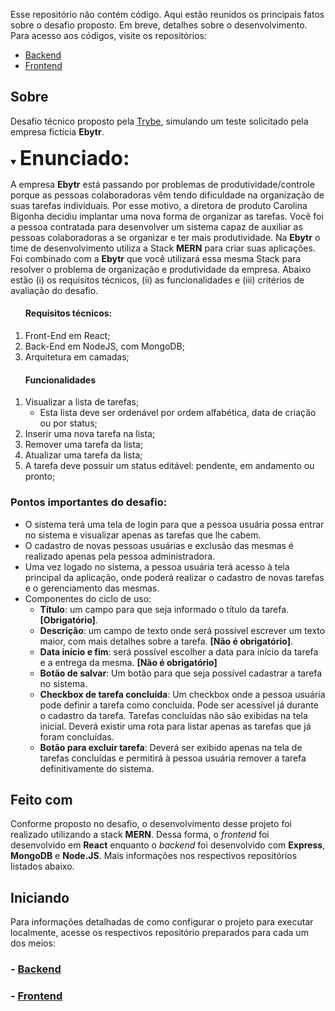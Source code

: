 Esse repositório não contém código. Aqui estão reunidos os principais fatos sobre o desafio proposto. Em breve, detalhes sobre o desenvolvimento.
Para acesso aos códigos, visite os repositórios:

- [Backend](https://github.com/rafaelgeronimo/today-backend)
- [Frontend](https://github.com/rafaelgeronimo/today-frontend)

## Sobre
Desafio técnico proposto pela [Trybe](https://www.betrybe.com/), simulando um teste solicitado pela empresa fictícia **Ebytr**.

<Details open>
    <summary>
        <strong style="font-size: 2rem">Enunciado:</strong>
    </summary>
    <p>
        A empresa <strong>Ebytr</strong> está passando por problemas de produtividade/controle porque as pessoas colaboradoras vêm tendo dificuldade na organização de suas tarefas individuais. Por esse motivo, a diretora de produto Carolina Bigonha decidiu implantar uma nova forma de organizar as tarefas.
Você foi a pessoa contratada para desenvolver um sistema capaz de auxiliar as pessoas colaboradoras a se organizar e ter mais produtividade.
        Na <strong>Ebytr</strong> o time de desenvolvimento utiliza a Stack <strong>MERN</strong> para criar suas aplicações. Foi combinado com a <strong>Ebytr</strong> que você utilizará essa mesma Stack para resolver o problema de organização e produtividade da empresa.
Abaixo estão (i) os requisitos técnicos, (ii) as funcionalidades e (iii) critérios de avaliação do desafio.
    </p>
    <ol>
        <h4>Requisitos técnicos:</h4>
        <li>
            Front-End em React;
        </li>
        <li>
            Back-End em NodeJS, com MongoDB;
        </li>
        <li>
            Arquitetura em camadas;
        </li>
    </ol>
    <ol>
        <h4>Funcionalidades</h4>
        <li>
            Visualizar a lista de tarefas;
            <ul>
                <li>
                    Esta lista deve ser ordenável por ordem alfabética, data de criação ou por status;
                </li>    
            </ul>
        </li>
        <li>
            Inserir uma nova tarefa na lista;
        </li>
        <li>
            Remover uma tarefa da lista;
        </li>
        <li>
            Atualizar uma tarefa da lista;
        </li>
        <li>
            A tarefa deve possuir um status editável: pendente, em andamento ou pronto;
        </li>
    </ol>
</Details>

### Pontos importantes do desafio:
- O sistema terá uma tela de login para que a pessoa usuária possa entrar no sistema e visualizar apenas as tarefas que lhe cabem.
- O cadastro de novas pessoas usuárias e exclusão das mesmas é realizado apenas pela pessoa administradora.
- Uma vez logado no sistema, a pessoa usuária terá acesso à tela principal da aplicação, onde poderá realizar o cadastro de novas tarefas e o gerenciamento das mesmas.
- Componentes do ciclo de uso:
    - **Título**: um campo para que seja informado o título da tarefa. **[Obrigatório]**.
    - **Descrição**: um campo de texto onde será possível escrever um texto maior, com mais detalhes sobre a tarefa. **[Não é obrigatório]**.
    - **Data início e fim**: será possível escolher a data para início da tarefa e a entrega da mesma. **[Não é obrigatório]**
    - **Botão de salvar**: Um botão para que seja possível cadastrar a tarefa no sistema.
    - **Checkbox de tarefa concluída**: Um checkbox onde a pessoa usuária pode definir a tarefa como concluída. Pode ser acessível já durante o cadastro da tarefa. Tarefas concluídas não são exibidas na tela inicial. Deverá existir uma rota para listar apenas as tarefas que já foram concluídas.
    - **Botão para excluir tarefa**: Deverá ser exibido apenas na tela de tarefas concluídas e permitirá à pessoa usuária remover a tarefa definitivamente do sistema.

## Feito com
Conforme proposto no desafio, o desenvolvimento desse projeto foi realizado utilizando a stack **MERN**.
Dessa forma, o _frontend_ foi desenvolvido em **React** enquanto o _backend_ foi desenvolvido com **Express**, **MongoDB** e **Node.JS**.
Mais informações nos respectivos repositórios listados abaixo.

## Iniciando
Para informações detalhadas de como configurar o projeto para executar localmente, acesse os respectivos repositório preparados para cada um dos meios:

### - [Backend](https://github.com/rafaelgeronimo/today-backend)
### - [Frontend](https://github.com/rafaelgeronimo/today-frontend)
